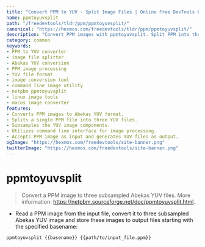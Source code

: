 ```yaml
---
title: "Convert PPM to YUV - Split Image Files | Online Free DevTools by Hexmos"
name: ppmtoyuvsplit
path: "/freedevtools/tldr/ppm/ppmtoyuvsplit/"
canonical: "https://hexmos.com/freedevtools/tldr/ppm/ppmtoyuvsplit/"
description: "Convert PPM images with ppmtoyuvsplit. Split PPM into three Abekas YUV files for professional video editing. Free online tool, no registration required."
category: common
keywords:
- PPM to YUV converter
- image file splitter
- Abekas YUV conversion
- PPM image processing
- YUV file format
- image conversion tool
- command line image utility
- netpbm ppmtoyuvsplit
- linux image tools
- macos image converter
features:
- Converts PPM images to Abekas YUV format.
- Splits a single PPM file into three YUV files.
- Subsamples the YUV image components.
- Utilizes command line interface for image processing.
- Accepts PPM image as input and generates YUV files as output.
ogImage: "https://hexmos.com/freedevtools/site-banner.png"
twitterImage: "https://hexmos.com/freedevtools/site-banner.png"
---
```


# ppmtoyuvsplit

> Convert a PPM image to three subsampled Abekas YUV files.
> More information: <https://netpbm.sourceforge.net/doc/ppmtoyuvsplit.html>.

- Read a PPM image from the input file, convert it to three subsampled Abekas YUV image and store these images to output files starting with the specified basename:

`ppmtoyuvsplit {{basename}} {{path/to/input_file.ppm}}`
